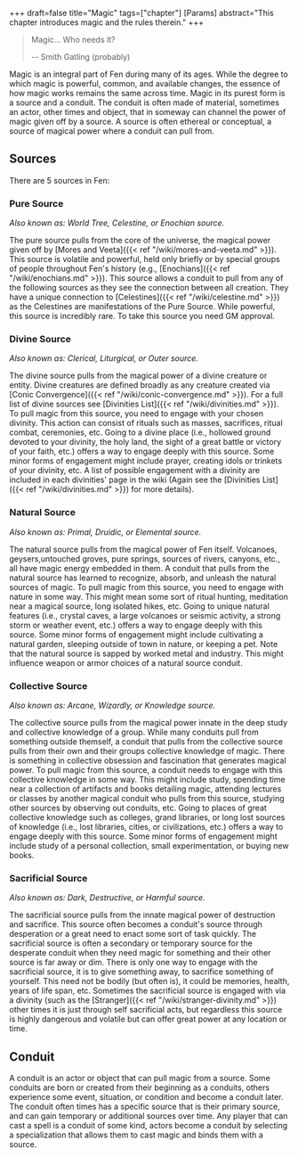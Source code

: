 +++
draft=false
title="Magic"
tags=["chapter"]
[Params]
  abstract="This chapter introduces magic and the rules therein."
+++

> Magic… Who needs it? 
>
> -- Smith Gatling (probably)

Magic is an integral part of Fen during many of its ages. While the degree to which magic is powerful, common, and available changes, the essence of how magic works remains the same across time. Magic in its purest form is a source and a conduit. The conduit is often made of material, sometimes an actor, other times and object, that in someway can channel the power of magic given off by a source. A source is often ethereal or conceptual, a source of magical power where a conduit can pull from.

## Sources

There are 5 sources in Fen:

### Pure Source 

*Also known as: World Tree, Celestine, or Enochian source.*

The pure source pulls from the core of the universe, the magical power given off by [Mores and Veeta]({{< ref "/wiki/mores-and-veeta.md" >}}). This source is volatile and powerful, held only briefly or by special groups of people throughout Fen's history (e.g., [Enochians]({{< ref "/wiki/enochians.md" >}}). This source allows a conduit to pull from any of the following sources as they see the connection between all creation. They have a unique connection to [Celestines]({{< ref "/wiki/celestine.md" >}}) as the Celestines are manifestations of the Pure Source. While powerful, this source is incredibly rare. To take this source you need GM approval.

### Divine Source

*Also known as: Clerical, Liturgical, or Outer source.*

The divine source pulls from the magical power of a divine creature or entity. Divine creatures are defined broadly as any creature created via [Conic Convergence]({{< ref "/wiki/conic-convergence.md" >}}). For a full list of divine sources see [Divinities List]({{< ref "/wiki/divinities.md" >}}). To pull magic from this source, you need to engage with your chosen divinity. This action can consist of rituals such as masses, sacrifices, ritual combat, ceremonies, etc. Going to a divine place (i.e., hollowed ground devoted to your divinity, the holy land, the sight of a great battle or victory of your faith, etc.) offers a way to engage deeply with this source. Some minor forms of engagement might include prayer, creating idols or trinkets of your divinity, etc. A list of possible engagement with a divinity are included in each divinities' page in the wiki (Again see the [Divinities List]({{< ref "/wiki/divinities.md" >}}) for more details). 

### Natural Source

*Also known as: Primal, Druidic, or Elemental source.*

The natural source pulls from the magical power of Fen itself. Volcanoes, geysers,untouched groves, pure springs, sources of rivers, canyons, etc., all have magic energy embedded in them. A conduit that pulls from the natural source has learned to recognize, absorb, and unleash the natural sources of magic. To pull magic from this source, you need to engage with nature in some way. This might mean some sort of ritual hunting, meditation near a magical source, long isolated hikes, etc. Going to unique natural features (i.e., crystal caves, a large volcanoes or seismic activity, a strong storm or weather event, etc.) offers a way to engage deeply with this source. Some minor forms of engagement might include cultivating a natural garden, sleeping outside of town in nature, or keeping a pet. Note that the natural source is sapped by worked metal and industry. This might influence weapon or armor choices of a natural source conduit. 

### Collective Source

*Also known as: Arcane, Wizardly, or Knowledge source.*

The collective source pulls from the magical power innate in the deep study and collective knowledge of a group. While many conduits pull from something outside themself, a conduit that pulls from the collective source pulls from their own and their groups collective knowledge of magic. There is something in collective obsession and fascination that generates magical power. To pull magic from this source, a conduit needs to engage with this collective knowledge in some way. This might include study, spending time near a collection of artifacts and books detailing magic, attending lectures or classes by another magical conduit who pulls from this source, studying other sources by observing out conduits, etc. Going to places of great collective knowledge such as colleges, grand libraries, or long lost sources of knowledge (i.e., lost libraries, cities, or civilizations, etc.) offers a way to engage deeply with this source. Some minor forms of engagement might include study of a personal collection, small experimentation, or buying new books.

### Sacrificial Source

*Also known as: Dark, Destructive, or Harmful source.*

The sacrificial source pulls from the innate magical power of destruction and sacrifice. This source often becomes a conduit's source through desperation or a great need to enact some sort of task quickly. The sacrificial source is often a secondary or temporary source for the desperate conduit when they need magic for something and their other source is far away or dim. There is only one way to engage with the sacrificial source, it is to give something away, to sacrifice something of yourself. This need not be bodily (but often is), it could be memories, health, years of life span, etc. Sometimes the sacrificial source is engaged with via a divinity (such as the [Stranger]({{< ref "/wiki/stranger-divinity.md" >}}) other times it is just through self sacrificial acts, but regardless this source is highly dangerous and volatile but can offer great power at any location or time.

## Conduit

A conduit is an actor or object that can pull magic from a source. Some conduits are born or created from their beginning as a conduits, others experience some event, situation, or condition and become a conduit later. The conduit often times has a specific source that is their primary source, and can gain temporary or additional sources over time. Any player that can cast a spell is a conduit of some kind, actors become a conduit by selecting a specialization that allows them to cast magic and binds them with a source.
